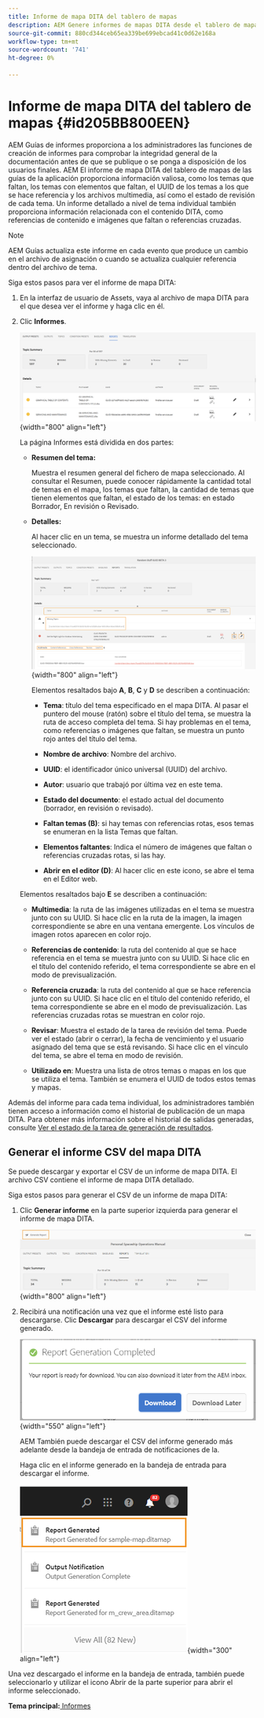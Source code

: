 ```yaml
---
title: Informe de mapa DITA del tablero de mapas
description: AEM Genere informes de mapas DITA desde el tablero de mapas en las Guías de. Obtenga información sobre cómo generar el CSV de un informe de mapa DITA.
source-git-commit: 880cd344ceb65ea339be699ebcad41c0d62e168a
workflow-type: tm+mt
source-wordcount: '741'
ht-degree: 0%

---
```


# Informe de mapa DITA del tablero de mapas {#id205BB800EEN}

AEM Guías de informes proporciona a los administradores las funciones de creación de informes para comprobar la integridad general de la documentación antes de que se publique o se ponga a disposición de los usuarios finales. AEM El informe de mapa DITA del tablero de mapas de las guías de la aplicación proporciona información valiosa, como los temas que faltan, los temas con elementos que faltan, el UUID de los temas a los que se hace referencia y los archivos multimedia, así como el estado de revisión de cada tema. Un informe detallado a nivel de tema individual también proporciona información relacionada con el contenido DITA, como referencias de contenido e imágenes que faltan o referencias cruzadas.

>[!NOTE]
>
> AEM Guías actualiza este informe en cada evento que produce un cambio en el archivo de asignación o cuando se actualiza cualquier referencia dentro del archivo de tema.

Siga estos pasos para ver el informe de mapa DITA:

1. En la interfaz de usuario de Assets, vaya al archivo de mapa DITA para el que desea ver el informe y haga clic en él.

1. Clic **Informes**.

   ![](images/reports-page-uuid.png){width="800" align="left"}

   La página Informes está dividida en dos partes:

   - **Resumen del tema:**

     Muestra el resumen general del fichero de mapa seleccionado. Al consultar el Resumen, puede conocer rápidamente la cantidad total de temas en el mapa, los temas que faltan, la cantidad de temas que tienen elementos que faltan, el estado de los temas: en estado Borrador, En revisión o Revisado.

   - **Detalles:**

     Al hacer clic en un tema, se muestra un informe detallado del tema seleccionado.

     ![](images/detailed-report-uuid.png){width="800" align="left"}

     Elementos resaltados bajo **A**, **B**, **C** y **D** se describen a continuación:

      - **Tema**: título del tema especificado en el mapa DITA. Al pasar el puntero del mouse (ratón) sobre el título del tema, se muestra la ruta de acceso completa del tema. Si hay problemas en el tema, como referencias o imágenes que faltan, se muestra un punto rojo antes del título del tema.

      - **Nombre de archivo**: Nombre del archivo.

      - **UUID**: el identificador único universal \(UUID\) del archivo.

      - **Autor**: usuario que trabajó por última vez en este tema.

      - **Estado del documento**: el estado actual del documento (borrador, en revisión o revisado).

      - **Faltan temas \(B\)**: si hay temas con referencias rotas, esos temas se enumeran en la lista Temas que faltan.

      - **Elementos faltantes**: Indica el número de imágenes que faltan o referencias cruzadas rotas, si las hay.

      - **Abrir en el editor \(D\)**: Al hacer clic en este icono, se abre el tema en el Editor web.


   Elementos resaltados bajo **E** se describen a continuación:

   - **Multimedia**: la ruta de las imágenes utilizadas en el tema se muestra junto con su UUID. Si hace clic en la ruta de la imagen, la imagen correspondiente se abre en una ventana emergente. Los vínculos de imagen rotos aparecen en color rojo.

   - **Referencias de contenido**: la ruta del contenido al que se hace referencia en el tema se muestra junto con su UUID. Si hace clic en el título del contenido referido, el tema correspondiente se abre en el modo de previsualización.

   - **Referencia cruzada**: la ruta del contenido al que se hace referencia junto con su UUID. Si hace clic en el título del contenido referido, el tema correspondiente se abre en el modo de previsualización. Las referencias cruzadas rotas se muestran en color rojo.

   - **Revisar**: Muestra el estado de la tarea de revisión del tema. Puede ver el estado \(abrir o cerrar\), la fecha de vencimiento y el usuario asignado del tema que se está revisando. Si hace clic en el vínculo del tema, se abre el tema en modo de revisión.

   - **Utilizado en**: Muestra una lista de otros temas o mapas en los que se utiliza el tema. También se enumera el UUID de todos estos temas y mapas.

Además del informe para cada tema individual, los administradores también tienen acceso a información como el historial de publicación de un mapa DITA. Para obtener más información sobre el historial de salidas generadas, consulte [Ver el estado de la tarea de generación de resultados](generate-output-for-a-dita-map.md#viewing_output_history).

## Generar el informe CSV del mapa DITA

Se puede descargar y exportar el CSV de un informe de mapa DITA. El archivo CSV contiene el informe de mapa DITA detallado.

Siga estos pasos para generar el CSV de un informe de mapa DITA:

1. Clic **Generar informe** en la parte superior izquierda para generar el informe de mapa DITA.

   ![](images/generate-DITA-map-report.png){width="800" align="left"}

1. Recibirá una notificación una vez que el informe esté listo para descargarse. Clic **Descargar** para descargar el CSV del informe generado.

   ![](images/download-report-dialog.png){width="550" align="left"}


   AEM También puede descargar el CSV del informe generado más adelante desde la bandeja de entrada de notificaciones de la.

   Haga clic en el informe generado en la bandeja de entrada para descargar el informe.

   ![](images/report-inbox--notification.png){width="300" align="left"}

Una vez descargado el informe en la bandeja de entrada, también puede seleccionarlo y utilizar el icono Abrir de la parte superior para abrir el informe seleccionado.

**Tema principal:**[ Informes](reports-intro.md)
